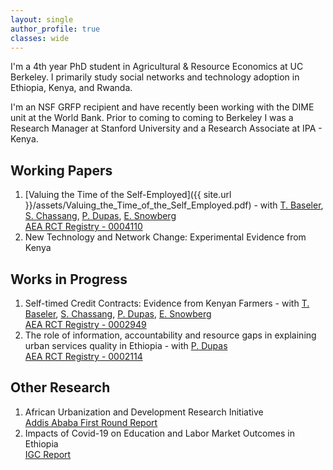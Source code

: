 ```yaml
---
layout: single
author_profile: true
classes: wide
---
```


I'm a 4th year PhD student in Agricultural & Resource Economics at UC Berkeley.
I primarily study social networks and technology adoption in Ethiopia, Kenya, and Rwanda.

I'm an NSF GRFP recipient and have recently been working with the DIME unit at the World Bank.
Prior to coming to coming to Berkeley I was a Research Manager at Stanford University
and a Research Associate at IPA - Kenya. 

## Working Papers
1. [Valuing the Time of the Self-Employed]({{ site.url }}/assets/Valuing_the_Time_of_the_Self_Employed.pdf) - with [T. Baseler](https://sites.google.com/view/travisbaseler), [S. Chassang](https://www.sylvainchassang.org/), [P. Dupas](https://web.stanford.edu/~pdupas/), [E. Snowberg](https://eriksnowberg.com/) <br>
[AEA RCT Registry - 0004110](https://www.socialscienceregistry.org/trials/4110) <br>
1. New Technology and Network Change: Experimental Evidence from Kenya

## Works in Progress
1. Self-timed Credit Contracts: Evidence from Kenyan Farmers - with [T. Baseler](https://sites.google.com/view/travisbaseler), [S. Chassang](https://www.sylvainchassang.org/), [P. Dupas](https://web.stanford.edu/~pdupas/), [E. Snowberg](https://eriksnowberg.com/) <br>
[AEA RCT Registry - 0002949](https://www.socialscienceregistry.org/trials/2949) <br>
1. The role of information, accountability and resource gaps in explaining urban services quality in Ethiopia - with [P. Dupas](https://web.stanford.edu/~pdupas/) <br>
[AEA RCT Registry - 0002114](https:g//www.socialscienceregistry.org/trials/2114)

## Other Research
1. African Urbanization and Development Research Initiative <br>
[Addis Ababa First Round Report](https://drive.google.com/file/d/12X3yfn7OIj-LnzmD5W2tTAieJFmvNSpE/view)
1. Impacts of Covid-19 on Education and Labor Market Outcomes in Ethiopia <br>
[IGC Report](https://www.theigc.org/wp-content/uploads/2021/04/Agness-et-al-2021-Final-Report.pdf)